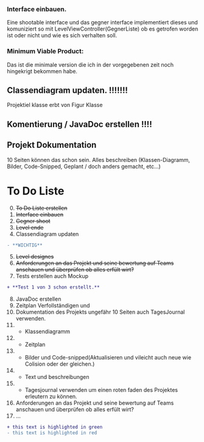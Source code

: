 ### Interface einbauen.

Eine shootable interface und das gegner interface implementiert dieses und komuniziert so mit LevelViewController(GegnerListe) ob es getrofen worden ist oder nicht und wie es sich verhalten soll.

### Minimum Viable Product:

Das ist die minimale version die ich in der vorgegebenen zeit noch hingekrigt bekommen habe.


## Classendiagram updaten. !!!!!!!
Projektiel klasse erbt von Figur Klasse

## Komentierung / JavaDoc erstellen !!!!


## Projekt Dokumentation 
10 Seiten können das schon sein.
Alles beschreiben (Klassen-Diagramm, Bilder, Code-Snipped, Geplant / doch anders gemacht, etc...)

# To Do Liste
0. ~~To Do Liste erstellen~~
1. ~~Interface einbauen~~
2. ~~Gegner shoot~~
3. ~~Level ende~~
4. Classendiagram updaten 
```diff
- **WICHTIG**
```

5. ~~Level designes~~
6. ~~Anforderungen an das Projekt und seine bewertung auf Teams anschauen und überprüfen ob alles erfült wirt?~~
7. Tests erstellen auch Mockup 
```diff
+ **Test 1 von 3 schon erstellt.**
```

8. JavaDoc erstellen
9.  Zeitplan Verfollständigen und
10. Dokumentation des Projekts ungefähr 10 Seiten auch TagesJournal verwenden.
11. - Klassendiagramm
12. - Zeitplan
13. - Bilder und Code-snipped(Aktualisieren und vileicht auch neue wie Colision oder der gleichen.)
14. - Text und beschreibungen
15. - Tagesjournal verwenden um einen roten faden des Projektes erleutern zu können.
16. Anforderungen an das Projekt und seine bewertung auf Teams anschauen und überprüfen ob alles erfült wirt?
17. ...





```diff
+ this text is highlighted in green
- this text is highlighted in red
```